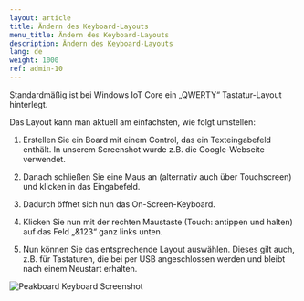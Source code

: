 ```yaml
---
layout: article
title: Ändern des Keyboard-Layouts
menu_title: Ändern des Keyboard-Layouts
description: Ändern des Keyboard-Layouts
lang: de
weight: 1000
ref: admin-10
---
```


Standardmäßig ist bei Windows IoT Core ein „QWERTY“ Tastatur-Layout hinterlegt.

Das Layout kann man aktuell am einfachsten, wie folgt umstellen:

1. Erstellen Sie ein Board mit einem Control, das ein Texteingabefeld enthält. In unserem Screenshot wurde z.B. die Google-Webseite verwendet.

2. Danach schließen Sie eine Maus an (alternativ auch über Touchscreen) und klicken in das Eingabefeld.

3. Dadurch öffnet sich nun das On-Screen-Keyboard.

4. Klicken Sie nun mit der rechten Maustaste (Touch: antippen und halten) auf das Feld „&123“ ganz links unten.

5. Nun können Sie das entsprechende Layout auswählen. Dieses gilt auch, z.B. für Tastaturen, die bei per USB angeschlossen werden und bleibt nach einem Neustart erhalten.

![Peakboard Keyboard Screenshot](/assets/images/admin/keyboard/peakboard-keyboard-screenshot.png)

